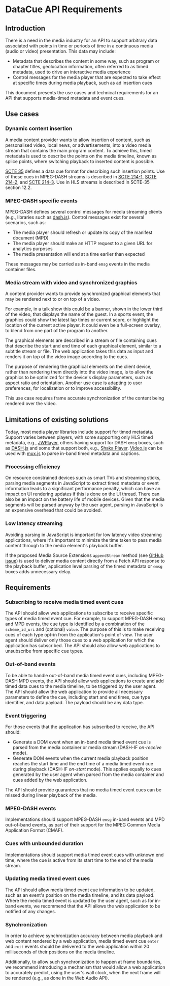# DataCue API Requirements

## Introduction

There is a need in the media industry for an API to support arbitrary data associated with points in time or periods of time in a continuous media (audio or video) presentation. This data may include:

* Metadata that describes the content in some way, such as program or chapter titles, geolocation information, often referred to as timed metadata, used to drive an interactive media experience
* Control messages for the media player that are expected to take effect at specific times during media playback, such as ad insertion cues

This document presents the use cases and technical requirements for an API that supports media-timed metadata and event cues.

## Use cases

### Dynamic content insertion

A media content provider wants to allow insertion of content, such as personalised video, local news, or advertisements, into a video media stream that contains the main program content. To achieve this, timed metadata is used to describe the points on the media timeline, known as splice points, where switching playback to inserted content is possible.

[SCTE 35](https://scte-cms-resource-storage.s3.amazonaws.com/ANSI_SCTE-35-2019a-1582645390859.pdf) defines a data cue format for describing such insertion points. Use of these cues in MPEG-DASH streams is described in [SCTE 214-1](https://scte-cms-resource-storage.s3.amazonaws.com/Standards/ANSI_SCTE%20214-1%202016.pdf), [SCTE 214-2](https://scte-cms-resource-storage.s3.amazonaws.com/Standards/ANSI_SCTE%20214-2%202016.pdf), and [SCTE 214-3](https://scte-cms-resource-storage.s3.amazonaws.com/Standards/ANSI_SCTE%20214-3%202015.pdf). Use in HLS streams is described in SCTE-35 section 12.2.

### MPEG-DASH specific events

MPEG-DASH defines several control messages for media streaming clients (e.g., libraries such as [dash.js](https://github.com/Dash-Industry-Forum/dash.js/wiki)). Control messages exist for several scenarios, such as:

* The media player should refresh or update its copy of the manifest document (MPD)
* The media player should make an HTTP request to a given URL for analytics purposes
* The media presentation will end at a time earlier than expected

These messages may be carried as in-band `emsg` events in the media container files.

### Media stream with video and synchronized graphics

A content provider wants to provide synchronized graphical elements that may be rendered next to or on top of a video.

For example, in a talk show this could be a banner, shown in the lower third of the video, that displays the name of the guest. In a sports event, the graphics could show the latest lap times or current score, or highlight the location of the current active player. It could even be a full-screen overlay, to blend from one part of the program to another.

The graphical elements are described in a stream or file containing cues that describe the start and end time of each graphical element, similar to a subtitle stream or file. The web application takes this data as input and renders it on top of the video image according to the cues.

The purpose of rendering the graphical elements on the client device, rather than rendering them directly into the video image, is to allow the graphics to be optimized for the device's display parameters, such as aspect ratio and orientation. Another use case is adapting to user preferences, for localization or to improve accessibility.

This use case requires frame accurate synchronization of the content being rendered over the video.

## Limitations of existing solutions

Today, most media player libraries include support for timed metadata. Support varies between players, with some supporting only HLS timed metadata, e.g., [JWPlayer](https://www.jwplayer.com/html5-video-player/), others having support for DASH `emsg` boxes, such as [DASH.js](https://github.com/Dash-Industry-Forum/dash.js) and some that support both, e.g., [Shaka Player](https://github.com/google/shaka-player/).
[Video.js](https://github.com/videojs/video.js) can be used with [mux.js](https://github.com/videojs/mux.js#metadata) to parse in-band timed metadata and captions.

### Processing efficiency

On resource constrained devices such as smart TVs and streaming sticks, parsing media segments in JavaScript to extract timed metadata or event information leads to a significant performance penalty, which can have an impact on UI rendering updates if this is done on the UI thread. There can also be an impact on the battery life of mobile devices. Given that the media segments will be parsed anyway by the user agent, parsing in JavaScript is an expensive overhead that could be avoided.

### Low latency streaming

Avoiding parsing in JavaScript is important for low latency video streaming applications, where it's important to minimize the time taken to pass media content through to the media element's playback buffer.

If the proposed Media Source Extensions `appendStream` method (see [GitHub issue](https://github.com/w3c/media-source/issues/14)) is used to deliver media content directly from a Fetch API response to the playback buffer, application level parsing of the timed metadata or `emsg` boxes adds unnecessary delay.

## Requirements

### Subscribing to receive media timed event cues

The API should allow web applications to subscribe to receive specific types of media timed event cue. For example, to support MPEG-DASH emsg and MPD events, the cue type is identified by a combination of the `scheme_id_uri` and (optional) `value`. The purpose of this is to make receiving cues of each type opt-in from the application's point of view. The user agent should deliver only those cues to a web application for which the application has subscribed. The API should also allow web applications to unsubscribe from specific cue types.

### Out-of-band events

To be able to handle out-of-band media timed event cues, including MPEG-DASH MPD events, the API should allow web applications to create and add timed data cues to the media timeline, to be triggered by the user agent. The API should allow the web application to provide all necessary parameters to define the cue, including start and end times, cue type identifier, and data payload. The payload should be any data type.

### Event triggering

For those events that the application has subscribed to receive, the API should:

* Generate a DOM event when an in-band media timed event cue is parsed from the media container or media stream (DASH-IF _on-receive_ mode).
* Generate DOM events when the current media playback position reaches the start time and the end time of a media timed event cue during playback (DASH-IF _on-start_ mode). This applies equally to cues generated by the user agent when parsed from the media container and cues added by the web application.

The API should provide guarantees that no media timed event cues can be missed during linear playback of the media.

### MPEG-DASH events

Implementations should support MPEG-DASH `emsg` in-band events and MPD out-of-band events, as part of their support for the MPEG Common Media Application Format (CMAF).

### Cues with unbounded duration

Implementations should support media timed event cues with unknown end time, where the cue is active from its start time to the end of the media stream.

### Updating media timed event cues

The API should allow media timed event cue information to be updated, such as an event's position on the media timeline, and its data payload. Where the media timed event is updated by the user agent, such as for in-band events, we recommend that the API allows the web application to be notified of any changes.

### Synchronization

In order to achieve synchronization accuracy between media playback and web content rendered by a web application, media timed event cue `enter` and `exit` events should be delivered to the web application within 20 milliseconds of their positions on the media timeline.

Additionally, to allow such synchronization to happen at frame boundaries, we recommend introducing a mechanism that would allow a web application to accurately predict, using the user's wall clock, when the next frame will be rendered (e.g., as done in the Web Audio API).
